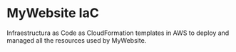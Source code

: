 # MyWebsite IaC
Infraestructura as Code as CloudFormation templates in AWS to deploy and managed all the resources used by MyWebsite.
